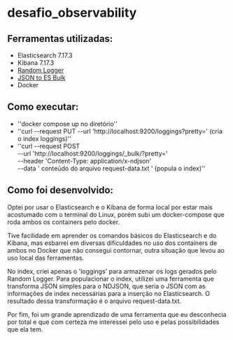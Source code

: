 # desafio_observability

## Ferramentas utilizadas:
- Elasticsearch 7.17.3
- Kibana 7.17.3
- [Random Logger](https://hub.docker.com/r/chentex/random-logger/)
- [JSON to ES Bulk](https://github.com/mradamlacey/json-to-es-bulk)
- Docker

## Como executar:
- ''docker compose up no diretório''
- ''curl --request PUT --url 'http://localhost:9200/loggings?pretty=' (cria o index loggings)''
- ''curl --request POST \
  --url 'http://localhost:9200/loggings/_bulk/?pretty=' \
  --header 'Content-Type: application/x-ndjson' \
  --data ' conteúdo do arquivo request-data.txt '  (popula o index)''

## Como foi desenvolvido:

Optei por usar o Elasticsearch e o Kibana de forma local por estar mais acostumado com o terminal do Linux, porém subi um docker-compose que roda ambos os containers pelo docker.

Tive facilidade em aprender os comandos básicos do Elasticsearch e do Kibana, mas esbarrei em diversas dificuldades no uso dos containers de ambos no Docker que não consegui contornar, outra situação que levou ao uso local das ferramentas.

No index, criei apenas o 'loggings' para armazenar os logs gerados pelo Random Logger. Para populacionar o index, utilizei uma ferramenta que transforma JSON simples para o NDJSON, que seria o JSON com as informações de index necessárias para a inserção no Elasticsearch. O resultado dessa transformação é o arquivo request-data.txt.

Por fim, foi um grande aprendizado de uma ferramenta que eu desconhecia por total e que com certeza me interessei pelo uso e pelas possibilidades que ela tem.